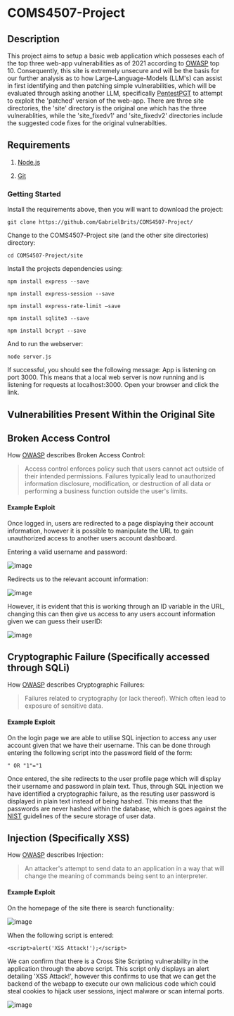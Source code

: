# COMS4507-Project
<h2>Description</h2>

This project aims to setup a basic web application which posseses each of the top three web-app vulnerabilities as of 2021 according to [OWASP](https://owasp.org/www-project-top-ten/) top 10. Consequently, this site is extremely unsecure and will be the basis for our further analysis as to how Large-Language-Models (LLM's) can assist in first identifying and then patching simple vulnerabilities, which will be evaluated through asking another LLM, specifically [PentestPGT](https://github.com/GreyDGL/PentestGPT) to attempt to exploit the 'patched' version of the web-app. There are three site directories, the 'site' directory is the original one which has the three vulnerablities, while the 'site_fixedv1' and 'site_fixedv2' directories include the suggested code fixes for the original vulnerabilties.

<h2>Requirements</h2>

1. [Node.js](https://nodejs.org/en/download/current)

2. [Git](https://github.com/git-guides/install-git)

<h3>Getting Started</h3>

Install the requirements above, then you will want to download the project:

``` git clone https://github.com/GabrielBrits/COMS4507-Project/ ```

Change to the COMS4507-Project site (and the other site directories) directory:

``` cd COMS4507-Project/site ```

Install the projects dependencies using:

```npm install express --save```

```npm install express-session --save```

```npm install express-rate-limit —save```

```npm install sqlite3 --save```

```npm install bcrypt --save```

And to run the webserver:

``` node server.js ```

If successful, you should see the following message: App is listening on port 3000. This means that a local web server is now running and is listening for requests at localhost:3000. Open your browser and click the link.

<h2>Vulnerabilities Present Within the Original Site</h2>
<h2>Broken Access Control</h2>

How [OWASP](https://owasp.org/Top10/A01_2021-Broken_Access_Control/) describes Broken Access Control:
> Access control enforces policy such that users cannot act outside of their intended permissions. Failures typically lead to unauthorized information disclosure, modification, or destruction of all data or performing a business function outside the user's limits.

<h4>Example Exploit</h4>
Once logged in, users are redirected to a page displaying their account information, however it is possible to manipulate the URL to gain unauthorized access to another users account dashboard.

Entering a valid username and password:

![image](https://github.com/GabrielBrits/COMS4507-Project/blob/main/screenshots/Login.png)

Redirects us to the relevant account information:

![image](https://github.com/GabrielBrits/COMS4507-Project/blob/main/screenshots/BrokenAccessControl.png)

However, it is evident that this is working through an ID variable in the URL, changing this can then give us access to any users account information given we can guess their userID:

![image](https://github.com/GabrielBrits/COMS4507-Project/blob/main/screenshots/User3.png)

<h2>Cryptographic Failure (Specifically accessed through SQLi)</h2>

How [OWASP]([url](https://owasp.org/Top10/A02_2021-Cryptographic_Failures/)) describes Cryptographic Failures:
> Failures related to cryptography (or lack thereof). Which often lead to exposure of sensitive data.

<h4>Example Exploit</h4>
On the login page we are able to utilise SQL injection to access any user account given that we have their username. This can be done through entering the following script into the password field of the form:

```" OR "1"="1```

Once entered, the site redirects to the user profile page which will display their username and password in plain text. Thus, through SQL injection we have identified a cryptographic failure, as the resuting user password is displayed in plain text instead of being hashed. This means that the passwords are never hashed within the database, which is goes against the [NIST](https://www.nist.gov) guidelines of the secure storage of user data.

<h2>Injection (Specifically XSS)</h2>

How [OWASP](https://owasp.org/www-community/Injection_Theory) describes Injection:
> An attacker's attempt to send data to an application in a way that will change the meaning of commands being sent to an interpreter.

<h4>Example Exploit</h4>

On the homepage of the site there is search functionality:


![image](https://github.com/GabrielBrits/COMS4507-Project/blob/main/screenshots/Search.png)

When the following script is entered:

```<script>alert('XSS Attack!');</script>```

We can confirm that there is a Cross Site Scripting vulnerability in the application through the above script. This script only displays an alert detailing 'XSS Attack!', however this confirms to use that we can get the backend of the webapp to execute our own malicious code which could steal cookies to hijack user sessions, inject malware or scan internal ports. 


![image](https://github.com/GabrielBrits/COMS4507-Project/blob/main/screenshots/XSS.png)
